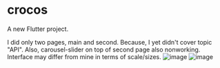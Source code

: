 # crocos

A new Flutter project.


I did only two pages, main and second. Because, I yet didn't cover topic "API". Also, carousel-slider on top of second page also nonworking. Interface may differ from mine in terms of scale/sizes. 
![image](https://user-images.githubusercontent.com/106386169/211238365-19201756-3b57-45d1-b6ea-b5f2878f68d8.png)
![image](https://user-images.githubusercontent.com/106386169/211238409-df507b87-c2e6-4553-a2af-f03092912c6d.png)
